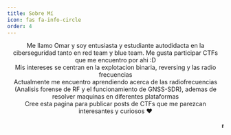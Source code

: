 ```yaml
---
title: Sobre Mí 
icon: fas fa-info-circle
order: 4
---
```


<center> Me llamo Omar y soy entusiasta y estudiante autodidacta en la ciberseguridad tanto en red team y blue team. Me gusta participar CTFs que me encuentro por ahi :D</center>

<center> Mis intereses se centran en la explotacion binaria, reversing y las radio frecuencias</center>

<center>Actualmente me encuentro aprendiendo acerca de las radiofrecuencias (Analisis forense de RF y el funcionamiento de GNSS-SDR), ademas de resolver maquinas en diferentes plataformas<center>

<center>Cree esta pagina para publicar posts de CTFs que me parezcan interesantes y curiosos ❤ </center>
<br>
<marquee><b>nya~</b></marquee>